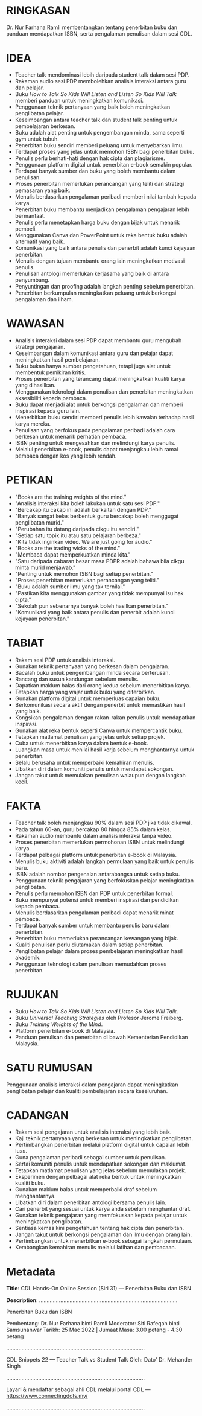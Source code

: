 # RINGKASAN
Dr. Nur Farhana Ramli membentangkan tentang penerbitan buku dan panduan mendapatkan ISBN, serta pengalaman penulisan dalam sesi CDL.

# IDEA
- Teacher talk mendominasi lebih daripada student talk dalam sesi PDP.
- Rakaman audio sesi PDP membolehkan analisis interaksi antara guru dan pelajar.
- Buku *How to Talk So Kids Will Listen and Listen So Kids Will Talk* memberi panduan untuk meningkatkan komunikasi.
- Penggunaan teknik pertanyaan yang baik boleh meningkatkan penglibatan pelajar.
- Keseimbangan antara teacher talk dan student talk penting untuk pembelajaran berkesan.
- Buku adalah alat penting untuk pengembangan minda, sama seperti gym untuk tubuh.
- Penerbitan buku sendiri memberi peluang untuk menyebarkan ilmu.
- Terdapat proses yang jelas untuk memohon ISBN bagi penerbitan buku.
- Penulis perlu berhati-hati dengan hak cipta dan plagiarisme.
- Penggunaan platform digital untuk penerbitan e-book semakin popular.
- Terdapat banyak sumber dan buku yang boleh membantu dalam penulisan.
- Proses penerbitan memerlukan perancangan yang teliti dan strategi pemasaran yang baik.
- Menulis berdasarkan pengalaman peribadi memberi nilai tambah kepada karya.
- Penerbitan buku membantu menjadikan pengalaman pengajaran lebih bermanfaat.
- Penulis perlu menetapkan harga buku dengan bijak untuk menarik pembeli.
- Menggunakan Canva dan PowerPoint untuk reka bentuk buku adalah alternatif yang baik.
- Komunikasi yang baik antara penulis dan penerbit adalah kunci kejayaan penerbitan.
- Menulis dengan tujuan membantu orang lain meningkatkan motivasi penulis.
- Penulisan antologi memerlukan kerjasama yang baik di antara penyumbang.
- Penyuntingan dan proofing adalah langkah penting sebelum penerbitan.
- Penerbitan berkumpulan meningkatkan peluang untuk berkongsi pengalaman dan ilham.

# WAWASAN
- Analisis interaksi dalam sesi PDP dapat membantu guru mengubah strategi pengajaran.
- Keseimbangan dalam komunikasi antara guru dan pelajar dapat meningkatkan hasil pembelajaran.
- Buku bukan hanya sumber pengetahuan, tetapi juga alat untuk membentuk pemikiran kritis.
- Proses penerbitan yang terancang dapat meningkatkan kualiti karya yang dihasilkan.
- Menggunakan teknologi dalam penulisan dan penerbitan meningkatkan aksesibiliti kepada pembaca.
- Buku dapat menjadi alat untuk berkongsi pengalaman dan memberi inspirasi kepada guru lain.
- Menerbitkan buku sendiri memberi penulis lebih kawalan terhadap hasil karya mereka.
- Penulisan yang berfokus pada pengalaman peribadi adalah cara berkesan untuk menarik perhatian pembaca.
- ISBN penting untuk mengesahkan dan melindungi karya penulis.
- Melalui penerbitan e-book, penulis dapat menjangkau lebih ramai pembaca dengan kos yang lebih rendah.

# PETIKAN
- "Books are the training weights of the mind."
- "Analisis interaksi kita boleh lakukan untuk satu sesi PDP."
- "Bercakap itu cakap ini adalah berkaitan dengan PDP."
- "Banyak sangat kelas berbentuk guru bercakap boleh menggugat penglibatan murid."
- "Perubahan itu datang daripada cikgu itu sendiri."
- "Setiap satu topik itu atau satu pelajaran berbeza."
- "Kita tidak inginkan video. We are just going for audio."
- "Books are the trading wicks of the mind."
- "Membaca dapat memperkuatkan minda kita."
- "Satu daripada cabaran besar masa PDPR adalah bahawa bila cikgu minta murid menjawab."
- "Penting untuk memohon ISBN bagi setiap penerbitan."
- "Proses penerbitan memerlukan perancangan yang teliti."
- "Buku adalah sumber ilmu yang tak ternilai."
- "Pastikan kita menggunakan gambar yang tidak mempunyai isu hak cipta."
- "Sekolah pun sebenarnya banyak boleh hasilkan penerbitan."
- "Komunikasi yang baik antara penulis dan penerbit adalah kunci kejayaan penerbitan."

# TABIAT
- Rakam sesi PDP untuk analisis interaksi.
- Gunakan teknik pertanyaan yang berkesan dalam pengajaran.
- Bacalah buku untuk pengembangan minda secara berterusan.
- Rancang dan susun kandungan sebelum menulis.
- Dapatkan maklum balas dari orang kedua sebelum menerbitkan karya.
- Tetapkan harga yang wajar untuk buku yang diterbitkan.
- Gunakan platform digital untuk memperluas capaian buku.
- Berkomunikasi secara aktif dengan penerbit untuk memastikan hasil yang baik.
- Kongsikan pengalaman dengan rakan-rakan penulis untuk mendapatkan inspirasi.
- Gunakan alat reka bentuk seperti Canva untuk mempercantik buku.
- Tetapkan matlamat penulisan yang jelas untuk setiap projek.
- Cuba untuk menerbitkan karya dalam bentuk e-book.
- Luangkan masa untuk menilai hasil kerja sebelum menghantarnya untuk penerbitan.
- Selalu berusaha untuk memperbaiki kemahiran menulis.
- Libatkan diri dalam komuniti penulis untuk mendapat sokongan.
- Jangan takut untuk memulakan penulisan walaupun dengan langkah kecil.

# FAKTA
- Teacher talk boleh menjangkau 90% dalam sesi PDP jika tidak dikawal.
- Pada tahun 60-an, guru bercakap 80 hingga 85% dalam kelas.
- Rakaman audio membantu dalam analisis interaksi tanpa video.
- Proses penerbitan memerlukan permohonan ISBN untuk melindungi karya.
- Terdapat pelbagai platform untuk penerbitan e-book di Malaysia.
- Menulis buku aktiviti adalah langkah permulaan yang baik untuk penulis baru.
- ISBN adalah nombor pengenalan antarabangsa untuk setiap buku.
- Penggunaan teknik pengajaran yang berfokuskan pelajar meningkatkan penglibatan.
- Penulis perlu memohon ISBN dan PDP untuk penerbitan formal.
- Buku mempunyai potensi untuk memberi inspirasi dan pendidikan kepada pembaca.
- Menulis berdasarkan pengalaman peribadi dapat menarik minat pembaca.
- Terdapat banyak sumber untuk membantu penulis baru dalam penerbitan.
- Penerbitan buku memerlukan perancangan kewangan yang bijak.
- Kualiti penulisan perlu diutamakan dalam setiap penerbitan.
- Penglibatan pelajar dalam proses pembelajaran meningkatkan hasil akademik.
- Penggunaan teknologi dalam penulisan memudahkan proses penerbitan.

# RUJUKAN
- Buku *How to Talk So Kids Will Listen and Listen So Kids Will Talk*.
- Buku *Universal Teaching Strategies* oleh Profesor Jerome Freiberg.
- Buku *Training Weights of the Mind*.
- Platform penerbitan e-book di Malaysia.
- Panduan penulisan dan penerbitan di bawah Kementerian Pendidikan Malaysia.

# SATU RUMUSAN
Penggunaan analisis interaksi dalam pengajaran dapat meningkatkan penglibatan pelajar dan kualiti pembelajaran secara keseluruhan.

# CADANGAN
- Rakam sesi pengajaran untuk analisis interaksi yang lebih baik.
- Kaji teknik pertanyaan yang berkesan untuk meningkatkan penglibatan.
- Pertimbangkan penerbitan melalui platform digital untuk capaian lebih luas.
- Guna pengalaman peribadi sebagai sumber untuk penulisan.
- Sertai komuniti penulis untuk mendapatkan sokongan dan maklumat.
- Tetapkan matlamat penulisan yang jelas sebelum memulakan projek.
- Eksperimen dengan pelbagai alat reka bentuk untuk meningkatkan kualiti buku.
- Gunakan maklum balas untuk memperbaiki draf sebelum menghantarnya.
- Libatkan diri dalam penerbitan antologi bersama penulis lain.
- Cari penerbit yang sesuai untuk karya anda sebelum menghantar draf.
- Gunakan teknik pengajaran yang memfokuskan kepada pelajar untuk meningkatkan penglibatan.
- Sentiasa kemas kini pengetahuan tentang hak cipta dan penerbitan.
- Jangan takut untuk berkongsi pengalaman dan ilmu dengan orang lain.
- Pertimbangkan untuk menerbitkan e-book sebagai langkah permulaan.
- Kembangkan kemahiran menulis melalui latihan dan pembacaan.

# Metadata
**Title**: CDL Hands-On Online Session (Siri 31) — Penerbitan Buku dan ISBN

**Description**: ...........................................................................................

Penerbitan Buku dan ISBN

Pembentang: Dr. Nur Farhana binti Ramli
Moderator: Siti Rafeqah binti Samsunanwar
Tarikh: 25 Mac 2022   |   Jumaat
Masa: 3.00 petang - 4.30 petang

...........................................................................................

CDL Snippets 22 — Teacher Talk vs Student Talk
Oleh: Dato' Dr. Mehander Singh

...........................................................................................

Layari & mendaftar sebagai ahli CDL melalui portal CDL — https://www.connectingdots.my/

...........................................................................................